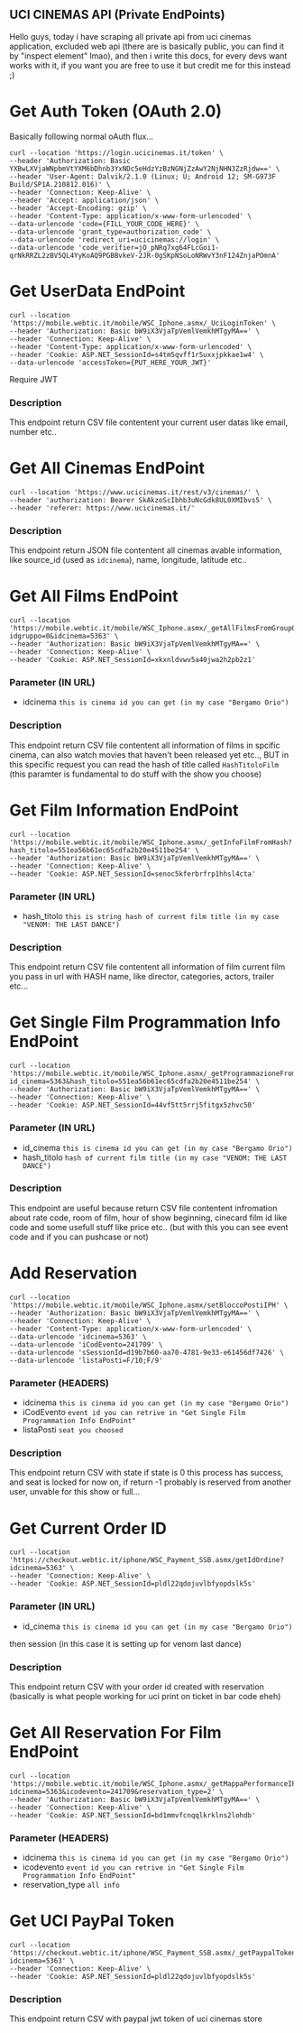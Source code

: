 ## UCI CINEMAS API (Private EndPoints)

Hello guys, today i have scraping all private api from uci cinemas application, excluded web api (there are is basically public, you can find it by "inspect element" lmao), and then i write this docs, for every devs want works with it, if you want you are free to use it but credit me for this instead ;) 

# Get Auth Token (OAuth 2.0)

Basically following normal oAuth flux...

```curl
curl --location 'https://login.ucicinemas.it/token' \
--header 'Authorization: Basic YXBwLXVjaWNpbmVtYXM6bDhnb3YxNDc5eHdzYzBzNGNjZzAwY2NjNHN3ZzRjdw==' \
--header 'User-Agent: Dalvik/2.1.0 (Linux; U; Android 12; SM-G973F Build/SP1A.210812.016)' \
--header 'Connection: Keep-Alive' \
--header 'Accept: application/json' \
--header 'Accept-Encoding: gzip' \
--header 'Content-Type: application/x-www-form-urlencoded' \
--data-urlencode 'code={FILL_YOUR_CODE_HERE}' \
--data-urlencode 'grant_type=authorization_code' \
--data-urlencode 'redirect_uri=ucicinemas://login' \
--data-urlencode 'code_verifier=jO_pNRq7xg64FLcGoi1-qrNkRRZL2zBV5QL4YyKoAQ9PGBBvkeV-2JR-0gSKpNSoLoNRWvY3nF124ZnjaPOmnA'
```

# Get UserData EndPoint 

```curl
curl --location 'https://mobile.webtic.it/mobile/WSC_Iphone.asmx/_UciLoginToken' \
--header 'Authorization: Basic bW9iX3VjaTpVemlVemkhMTgyMA==' \
--header 'Connection: Keep-Alive' \
--header 'Content-Type: application/x-www-form-urlencoded' \
--header 'Cookie: ASP.NET_SessionId=s4tm5qvff1r5uxxjpkkae1w4' \
--data-urlencode 'accessToken={PUT_HERE_YOUR_JWT}'
```

Require JWT

### Description 

This endpoint return CSV file contentent your current user datas like email, number etc..


# Get All Cinemas EndPoint

```curl
curl --location 'https://www.ucicinemas.it/rest/v3/cinemas/' \
--header 'authorization: Bearer SkAkzoScIbhb3uNcGdk8UL0XMIbvs5' \
--header 'referer: https://www.ucicinemas.it/'
```

### Description 

This endpoint return JSON file contentent all cinemas avable information, like source_id (used as ```idcinema```), name, longitude, latitude etc..

# Get All Films EndPoint

```curl
curl --location 'https://mobile.webtic.it/mobile/WSC_Iphone.asmx/_getAllFilmsFromGroupOrCinemaAndDate?idgruppo=0&idcinema=5363' \
--header 'Authorization: Basic bW9iX3VjaTpVemlVemkhMTgyMA==' \
--header 'Connection: Keep-Alive' \
--header 'Cookie: ASP.NET_SessionId=xkxnldvwv5a40jwa2h2pb2z1'
````

### Parameter (IN URL)

- idcinema ```this is cinema id you can get (in my case "Bergamo Orio") ```

### Description 

This endpoint return CSV file contentent all information of films in spcific cinema, can also watch movies that haven't been released yet etc.., BUT in this specific request you can read the hash of title called ```HashTitoloFilm``` (this paramter is fundamental to do stuff with the show you choose)


# Get Film Information EndPoint

```curl
curl --location 'https://mobile.webtic.it/mobile/WSC_Iphone.asmx/_getInfoFilmFromHash?hash_titolo=551ea56b61ec65cdfa2b20e4511be254' \
--header 'Authorization: Basic bW9iX3VjaTpVemlVemkhMTgyMA==' \
--header 'Connection: Keep-Alive' \
--header 'Cookie: ASP.NET_SessionId=senoc5kferbrfrp1hhsl4cta'
```

### Parameter (IN URL)

- hash_titolo ```this is string hash of current film title (in my case "VENOM: THE LAST DANCE") ```

### Description 

This endpoint return CSV file contentent all information of film current film you pass in url with HASH name, like director, categories, actors, trailer etc...


# Get Single Film Programmation Info EndPoint

```curl
curl --location 'https://mobile.webtic.it/mobile/WSC_Iphone.asmx/_getProgrammazioneFromFilm?id_cinema=5363&hash_titolo=551ea56b61ec65cdfa2b20e4511be254' \
--header 'Authorization: Basic bW9iX3VjaTpVemlVemkhMTgyMA==' \
--header 'Connection: Keep-Alive' \
--header 'Cookie: ASP.NET_SessionId=44vf5tt5rrj5fitgx5zhvc50'
```

### Parameter (IN URL)

- id_cinema ```this is cinema id you can get (in my case "Bergamo Orio") ```
- hash_titolo ```hash of current film title (in my case "VENOM: THE LAST DANCE") ```

### Description 

This endpoint are useful because return CSV file contentent infromation about rate code, room of film, hour of show beginning, cinecard film id like code and some usefull stuff like price etc.. (but with this you can see event code and if you can pushcase or not)


# Add Reservation

```curl
curl --location 'https://mobile.webtic.it/mobile/WSC_Iphone.asmx/setBloccoPostiIPH' \
--header 'Authorization: Basic bW9iX3VjaTpVemlVemkhMTgyMA==' \
--header 'Connection: Keep-Alive' \
--header 'Content-Type: application/x-www-form-urlencoded' \
--data-urlencode 'idcinema=5363' \
--data-urlencode 'iCodEvento=241709' \
--data-urlencode 'sSessionId=d19b7b60-aa70-4781-9e33-e61456df7426' \
--data-urlencode 'listaPosti=F/10;F/9'
```

### Parameter (HEADERS)

- idcinema ```this is cinema id you can get (in my case "Bergamo Orio") ```
- iCodEvento ```event id you can retrive in "Get Single Film Programmation Info EndPoint" ```
- listaPosti ```seat you choosed```

### Description 

This endpoint return CSV with state if state is 0 this process has success, and seat is locked for now on, if return -1 probably is reserved from another user, unvable for this show or full...

# Get Current Order ID 

```curl
curl --location 'https://checkout.webtic.it/iphone/WSC_Payment_SSB.asmx/getIdOrdine?idcinema=5363' \
--header 'Connection: Keep-Alive' \
--header 'Cookie: ASP.NET_SessionId=pldl22qdojuvlbfyopdslk5s' 
```
### Parameter (IN URL)

- id_cinema ```this is cinema id you can get (in my case "Bergamo Orio") ```

then session (in this case it is setting up for venom last dance)

### Description 

This endpoint return CSV with your order id created with reservation (basically is what people working for uci print on ticket in bar code eheh)


# Get All Reservation For Film EndPoint

```curl
curl --location 'https://mobile.webtic.it/mobile/WSC_Iphone.asmx/_getMappaPerformanceIPHST?idcinema=5363&icodevento=241709&reservation_type=2' \
--header 'Authorization: Basic bW9iX3VjaTpVemlVemkhMTgyMA==' \
--header 'Connection: Keep-Alive' \
--header 'Cookie: ASP.NET_SessionId=bd1mmvfcnqqlkrklns2lohdb'
```

### Parameter (HEADERS)

- idcinema ```this is cinema id you can get (in my case "Bergamo Orio") ```
- icodevento ```event id you can retrive in "Get Single Film Programmation Info EndPoint" ```
- reservation_type ```all info```


# Get UCI PayPal Token

```curl
curl --location 'https://checkout.webtic.it/iphone/WSC_Payment_SSB.asmx/_getPaypalToken?idcinema=5363' \
--header 'Connection: Keep-Alive' \
--header 'Cookie: ASP.NET_SessionId=pldl22qdojuvlbfyopdslk5s'
```

### Description 

This endpoint return CSV with paypal jwt token of uci cinemas store
